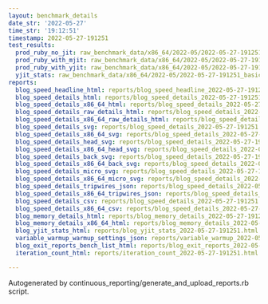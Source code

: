 ```yaml
---
layout: benchmark_details
date_str: '2022-05-27'
time_str: '19:12:51'
timestamp: 2022-05-27-191251
test_results:
  prod_ruby_no_jit: raw_benchmark_data/x86_64/2022-05/2022-05-27-191251_basic_benchmark_prod_ruby_no_jit.json
  prod_ruby_with_mjit: raw_benchmark_data/x86_64/2022-05/2022-05-27-191251_basic_benchmark_prod_ruby_with_mjit.json
  prod_ruby_with_yjit: raw_benchmark_data/x86_64/2022-05/2022-05-27-191251_basic_benchmark_prod_ruby_with_yjit.json
  yjit_stats: raw_benchmark_data/x86_64/2022-05/2022-05-27-191251_basic_benchmark_yjit_stats.json
reports:
  blog_speed_headline_html: reports/blog_speed_headline_2022-05-27-191251.html
  blog_speed_details_html: reports/blog_speed_details_2022-05-27-191251.html
  blog_speed_details_x86_64_html: reports/blog_speed_details_2022-05-27-191251.x86_64.html
  blog_speed_details_raw_details_html: reports/blog_speed_details_2022-05-27-191251.raw_details.html
  blog_speed_details_x86_64_raw_details_html: reports/blog_speed_details_2022-05-27-191251.x86_64.raw_details.html
  blog_speed_details_svg: reports/blog_speed_details_2022-05-27-191251.svg
  blog_speed_details_x86_64_svg: reports/blog_speed_details_2022-05-27-191251.x86_64.svg
  blog_speed_details_head_svg: reports/blog_speed_details_2022-05-27-191251.head.svg
  blog_speed_details_x86_64_head_svg: reports/blog_speed_details_2022-05-27-191251.x86_64.head.svg
  blog_speed_details_back_svg: reports/blog_speed_details_2022-05-27-191251.back.svg
  blog_speed_details_x86_64_back_svg: reports/blog_speed_details_2022-05-27-191251.x86_64.back.svg
  blog_speed_details_micro_svg: reports/blog_speed_details_2022-05-27-191251.micro.svg
  blog_speed_details_x86_64_micro_svg: reports/blog_speed_details_2022-05-27-191251.x86_64.micro.svg
  blog_speed_details_tripwires_json: reports/blog_speed_details_2022-05-27-191251.tripwires.json
  blog_speed_details_x86_64_tripwires_json: reports/blog_speed_details_2022-05-27-191251.x86_64.tripwires.json
  blog_speed_details_csv: reports/blog_speed_details_2022-05-27-191251.csv
  blog_speed_details_x86_64_csv: reports/blog_speed_details_2022-05-27-191251.x86_64.csv
  blog_memory_details_html: reports/blog_memory_details_2022-05-27-191251.html
  blog_memory_details_x86_64_html: reports/blog_memory_details_2022-05-27-191251.x86_64.html
  blog_yjit_stats_html: reports/blog_yjit_stats_2022-05-27-191251.html
  variable_warmup_warmup_settings_json: reports/variable_warmup_2022-05-27-191251.warmup_settings.json
  blog_exit_reports_bench_list_html: reports/blog_exit_reports_2022-05-27-191251.bench_list.html
  iteration_count_html: reports/iteration_count_2022-05-27-191251.html

---
```

Autogenerated by continuous_reporting/generate_and_upload_reports.rb script.
